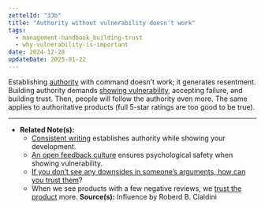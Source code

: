 ```yaml
---
zettelId: "33b"
title: "Authority without vulnerability doesn't work"
tags:
  - management-handbook_building-trust
  - why-vulnerability-is-important
date: 2024-12-28
updateDate: 2025-01-22
---
```



Establishing [authority](/notes/9d/) with command doesn’t work; it generates resentment. Building authority demands [showing vulnerability](/notes/7/), accepting failure, and building trust. Then, people will follow the authority even more. The same applies to authoritative products (full 5-star ratings are too good to be true).

---

- **Related Note(s):**
  - [Consistent writing](/notes/25/) establishes authority while showing your development.
  - [An open feedback culture](/notes/36/) ensures psychological safety when showing vulnerability.
  - [If you don’t see any downsides in someone’s arguments, how can you trust them](/notes/69/)?
  - When we see products with a few negative reviews, we [trust the product](/notes/72/) more.
**Source(s):** Influence by Roberd B. Cialdini
